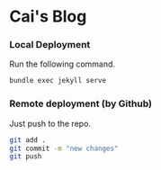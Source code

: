# Cai's Blog

### Local Deployment

Run the following command.
```bash
bundle exec jekyll serve
```

### Remote deployment (by Github)

Just push to the repo.
```bash
git add .
git commit -m "new changes"
git push
```
